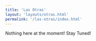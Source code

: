 ```yaml
---
title: 'Las Otras'
layout: 'layouts/otras.html'
permalink: '/las-otras/index.html'
---
```

Nothing here at the moment! Stay Tuned!